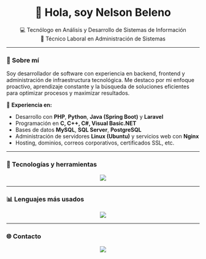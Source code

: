 <h1 align="center">👋 Hola, soy Nelson Beleno</h1>

<p align="center">
  💻 Tecnólogo en Análisis y Desarrollo de Sistemas de Información<br>
  🧠 Técnico Laboral en Administración de Sistemas<br>
</p>

---

### 🚀 Sobre mí

Soy desarrollador de software con experiencia en backend, frontend y administración de infraestructura tecnológica. Me destaco por mi enfoque proactivo, aprendizaje constante y la búsqueda de soluciones eficientes para optimizar procesos y maximizar resultados.

🔧 **Experiencia en:**

- Desarrollo con **PHP**, **Python**, **Java (Spring Boot)** y **Laravel**
- Programación en **C, C++, C#, Visual Basic.NET**
- Bases de datos **MySQL**, **SQL Server**, **PostgreSQL**
- Administración de servidores **Linux (Ubuntu)** y servicios web con **Nginx**
- Hosting, dominios, correos corporativos, certificados SSL, etc.

---

### 🧰 Tecnologías y herramientas

<p align="center">
  <img src="https://skillicons.dev/icons?i=c,cpp,cs,css,html,java,javascript,dotnet,php,python,nodejs,bash,lua,markdown,spring,laravel,nginx,docker,git,github,gitlab,firebase,vscode,visualstudio,netbeans,idea,mysql,postgres,azure,aws,postman&theme=light" />
</p>

---

### 📊 Lenguajes más usados

<p align="center">
  <img src="https://github-readme-stats.vercel.app/api/top-langs/?username=nelsonbeleno&layout=compact&langs_count=10&theme=transparent" />
</p>

---

### 🌐 Contacto

<p align="center">
  <a href="https://www.linkedin.com/in/nelsonbeleno" target="_blank">
    <img src="https://img.shields.io/badge/LinkedIn-blue?style=for-the-badge&logo=linkedin&logoColor=white" />
  </a>
</p>
